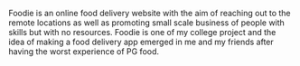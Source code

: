 Foodie is an online food delivery website with the aim of reaching out to the remote locations as well as promoting small scale business of people with skills but with no resources. Foodie is one of my college project and the idea of making a food delivery app emerged in me and my friends after having the worst experience of PG food. 
